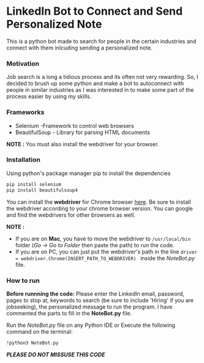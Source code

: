 # LinkedIn Bot to Connect and Send Personalized Note

This is a python bot made to search for people in the certain industries and connect with them inlcuding sending a personalized note.

### Motivation
Job search is a long a tidious process and its often not very rewarding. So, I decided to brush up some python and make a bot to autoconnect with people in similar industries as I was interested in to make some part of the process easier by using my skills.

### Frameworks
- Selenium -Framework to control web browsers
- BeautifulSoup - Library for parsing HTML documents

**NOTE :** You must also install the webdriver for your browser.

### Installation
Using python's package manager pip to install the dependencies
``` sh
pip install selenium
pip install beautifulsoup4
```
You can install the **webdriver** for Chrome browser [here](https://chromedriver.chromium.org/downloads). Be sure to install the webdriver according to your chrome browser version. You can google and find the webdrivers for other browsers as well. 

**NOTE :** 
- If you are on **Mac**, you have to move the webdriver to ```/usr/local/bin``` folder (*Go -> Go to Folder* then paste the path) to run the code. 
- If you are on PC, you can just put the webdriver's path in the line ```driver = webdriver.Chrome(INSERT_PATH_TO_WEBDRIVER) ``` inside the *NoteBot.py* file.


### How to run 

**Before runnning the code:** Please enter the LinkedIn email, password, pages to stop at, keywords to search (be sure to include 'Hiring' if you are jobseeking), the personalized message to run the program. I have commented the parts to fill in the **NoteBot.py** file. 

Run the *NoteBot.py* file on any Python IDE or Execute the following command on the terminal:
``` sh
!python3 NoteBot.py 
```


***PLEASE DO NOT MISSUSE THIS CODE***
